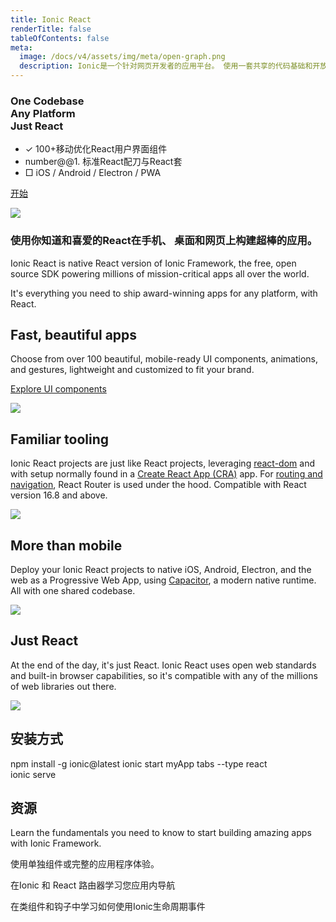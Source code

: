 ```yaml
---
title: Ionic React
renderTitle: false
tableOfContents: false
meta:
  image: /docs/v4/assets/img/meta/open-graph.png
  description: Ionic是一个针对网页开发者的应用平台。 使用一套共享的代码基础和开放的网络标准来构建非常棒的移动端、网页端和电脑端应用
---
```


<div class='flex main-flex'>
  <div class="pull-left">
  <h3>One Codebase <br/> Any Platform <br/> <strong>Just React</strong></h3>

 - ✓ 100+移动优化React用户界面组件
 - number@@1. 标准React配刀与React套
 - □ iOS / Android / Electron / PWA

  [开始](#install)

  </div>

  <div class="pull-right">
  <img src="/docs/v4/assets/img/frameworks/react-logo.png" />
  </div>
</div>

### 使用你知道和喜爱的React在手机、 桌面和网页上构建超棒的应用。


Ionic React is native React version of Ionic Framework, the free, open source SDK powering millions of mission-critical apps all over the world.

It's everything you need to ship award-winning apps for any platform, with React.

<div class="flex">

<div class="pull-left">

## Fast, beautiful apps

Choose from over 100 beautiful, mobile-ready UI components, animations, and gestures, lightweight and customized to fit your brand.

[Explore UI components](/docs/components)

</div>

<div class="pull-right">
  <img src="/docs/v4/assets/icons/feature-guide-components-icon.png" />
</div>

</div>

<div class="flex reverse">

<div class="pull-left">

## Familiar tooling

Ionic React projects are just like React projects, leveraging [react-dom](https://reactjs.org/docs/react-dom.html) and with setup normally found in a [Create React App (CRA)](https://github.com/facebook/create-react-app) app. For [routing and navigation](/docs/react/navigation), React Router is used under the hood.
Compatible with React version 16.8 and above.

</div>

<div class="pull-right">
  <img src="/docs/v4/assets/img/frameworks/react-cli.png" class="cli" />
</div>

</div>

<div class="flex">

<div class="pull-left">

## More than mobile

Deploy your Ionic React projects to native iOS, Android, Electron, and the web as a Progressive Web App, using [Capacitor](https://capacitor.ionicframework.com), a modern native runtime. All with one shared codebase.

</div>

<div class="pull-right">
  <img src="/docs/v4/assets/img/native-platforms/group-shot.png" />
</div>

</div>

<div class="flex reverse">

  <div class="pull-left">

## Just React

At the end of the day, it's just React. Ionic React uses open web standards and built-in browser capabilities, so it's compatible with any of the millions of web libraries out there.

  </div>

  <div class="pull-right">
    <img src="/docs/v4/assets/img/frameworks/react.svg" />
  </div>

</div>

## 安装方式

<command-line> <command-prompt>npm install -g ionic@latest</command-prompt> <command-prompt>ionic start myApp tabs --type react</command-prompt>
    <br/>
    <command-prompt>ionic serve <command-cursor blink></command-cursor></command-prompt> </command-line>


## 资源

<docs-cards> <docs-card header="Getting Started" href="/docs/react/your-first-app" icon="/docs/v4/assets/icons/feature-component-actionsheet-icon.png"> <p>Learn the fundamentals you need to know to start building amazing apps with Ionic Framework.</p>
  </docs-card>

  <docs-card header="Add Ionic to Existing React App" href="https://dev.to/ionic/adding-ionic-react-to-an-existing-react-project-4kib" icon="/docs/v4/assets/icons/logo-react-icon.png"> <p>使用单独组件或完整的应用程序体验。</p>
  </docs-card>

  <docs-card header="Navigation" href="/docs/react/navigation" icon="/docs/v4/assets/icons/feature-component-navigation-icon.png"> <p>在Ionic 和 React 路由器学习您应用内导航</p>
  </docs-card>

  <docs-card header="Lifecycle" href="/docs/react/lifecycle" icon="/docs/v4/assets/icons/feature-guide-components-icon.png"> <p>在类组件和钩子中学习如何使用Ionic生命周期事件</p>
  </docs-card>


</docs-cards>
